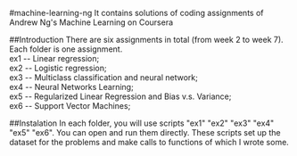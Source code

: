 #machine-learning-ng
It contains solutions of coding assignments of Andrew Ng's Machine Learning on Coursera

##Introduction
There are six assignments in total (from week 2 to week 7). Each folder is one assignment.   
ex1 -- Linear regression;   
ex2 -- Logistic regression;   
ex3 -- Multiclass classification and neural network;  
ex4 -- Neural Networks Learning;  
ex5 -- Regularized Linear Regression and Bias v.s. Variance;  
ex6 -- Support Vector Machines;  

##Instalation
In each folder, you will use scripts "ex1" "ex2" "ex3" "ex4" "ex5" "ex6". You can open and run them directly. These scripts set up the dataset for the problems and make calls to functions of which I wrote some. 
